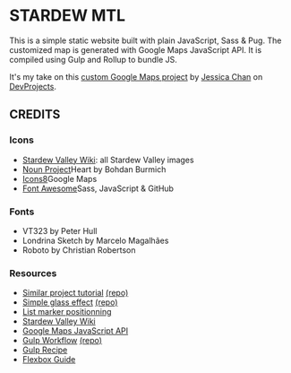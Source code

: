 # STARDEW MTL

This is a simple static website built with plain JavaScript, Sass & Pug. The customized map is generated with Google Maps JavaScript API. It is compiled using Gulp and Rollup to bundle JS.

It's my take on this [custom Google Maps project](https://www.codementor.io/projects/web/build-a-custom-google-maps-theme-bf8levr6eg) by [Jessica Chan](https://coder-coder.com/) on [DevProjects](https://www.codementor.io/projects).

## CREDITS

### Icons
* [Stardew Valley Wiki](https://stardewvalleywiki.com): all Stardew Valley images
* [Noun Project](https://thenounproject.com)Heart by Bohdan Burmich
* [Icons8](https://icons8.com)Google Maps
* [Font Awesome](https://fontawesome.com)Sass, JavaScript & GitHub

### Fonts
* VT323 by Peter Hull
* Londrina Sketch by Marcelo Magalhães
* Roboto by Christian Robertson

### Resources
* [Similar project tutorial](https://www.youtube.com/watch?v=CdDXbvBFXLY) [(repo)](https://github.com/thecodercoder/super-mario-google-map)
* [Simple glass effect](https://www.youtube.com/watch?v=O7WbVj5apxU) [(repo)](https://github.com/developedbyed/glass-website)
* [List marker positionning](https://stackoverflow.com/questions/7775594/css-list-style-image-size)
* [Stardew Valley Wiki](https://stardewvalleywiki.com/)
* [Google Maps JavaScript API](https://developers.google.com/maps/documentation/javascript/)
* [Gulp Workflow](https://coder-coder.com/quick-guide-to-browsersync-gulp-4/) [(repo)](https://github.com/thecodercoder/gulp-browsersync)
* [Gulp Recipe](https://github.com/gulpjs/gulp/blob/master/docs/recipes/rollup-with-rollup-stream.md)
* [Flexbox Guide](https://css-tricks.com/snippets/css/a-guide-to-flexbox/)